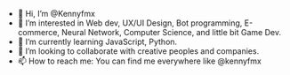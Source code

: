 - 👋 Hi, I’m @Kennyfmx
- 👀 I’m interested in Web dev, UX/UI Design, Bot programming, E-commerce, Neural Network, Computer Science, and little bit Game Dev. 
- 🌱 I’m currently learning JavaScript, Python.
- 💞️ I’m looking to collaborate with creative peoples and companies.
- 📫 How to reach me: You can find me everywhere like @kennyfmx

<!---
Kennyfmx/Kennyfmx is a ✨ special ✨ repository because its `README.md` (this file) appears on your GitHub profile.
You can click the Preview link to take a look at your changes.
--->
